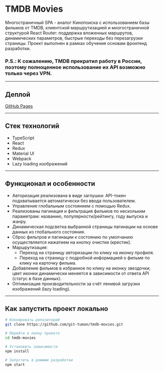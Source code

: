 # TMDB Movies

Многостраничный SPA - аналог Кинопоиска с использованием базы фильмов от TMDB, клиентской маршрутизацией и многостраничной структурой React Router: поддержка вложенных маршрутов, динамических параметров, быстрые переходы без перезагрузки страницы. Проект выполнен в рамках обучения основам фронтенд разработки.

### P.S.: К сожалению, TMDB прекратил работу в России, поэтому полноценное использование их API возможно только через VPN.

---

## Деплой

[GitHub Pages](https://git-tuman.github.io/tmdb-movies/)

---

## Стек технологий

- TypeScript
- React
- Redux
- Material UI
- Webpack
- Lazy loading изображений

---

## Функционал и особенности

- Авторизация реализована в виде заглушки: API-токен подхватывается автоматически без ввода пользователем.
- Управление глобальным состоянием с помощью Redux.
- Реализованы пагинация и фильтрация фильмов по нескольким параметрам: названию, популярности/рейтингу, году выпуска и жанру.
- Динамическая подсветка выбранной страницы пагинации на основе данных из глобального состояния.
- Сброс фильтров и пагинации к состоянию по умолчанию осуществляется нажатием на кнопку очистки (крестик).
- Маршрутизация:
  - Переход на страницу авторизации по клику на иконку профиля.
  - Переход на страницу с подробной информацией о фильме по клику на карточку фильма.
- Добавление фильмов в избранное по клику на иконку звездочки; цвет иконки динамически меняется в зависимости от ответа API (статус в базе данных).
- Оптимизация производительности за счёт ленивой загрузки изображений (lazy loading).

---

## Как запустить проект локально

```bash
# Клонировать репозиторий
git clone https://github.com/git-tuman/tmdb-movies.git

# Перейти в папку проекта
cd tmdb-movies

# Установить зависимости
npm install

# Запустить в режиме разработки
npm start
```

